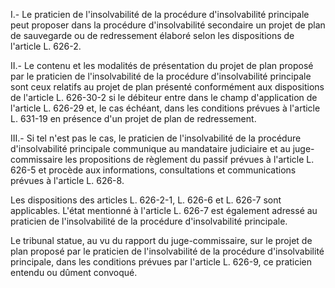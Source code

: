 I.- Le praticien de l'insolvabilité de la procédure d'insolvabilité principale peut proposer dans la procédure d'insolvabilité secondaire un projet de plan de sauvegarde ou de redressement élaboré selon les dispositions de l'article L. 626-2.

II.- Le contenu et les modalités de présentation du projet de plan proposé par le praticien de l'insolvabilité de la procédure d'insolvabilité principale sont ceux relatifs au projet de plan présenté conformément aux dispositions de l'article L. 626-30-2 si le débiteur entre dans le champ d'application de l'article L. 626-29 et, le cas échéant, dans les conditions prévues à l'article L. 631-19 en présence d'un projet de plan de redressement.

III.- Si tel n'est pas le cas, le praticien de l'insolvabilité de la procédure d'insolvabilité principale communique au mandataire judiciaire et au juge-commissaire les propositions de règlement du passif prévues à l'article L. 626-5 et procède aux informations, consultations et communications prévues à l'article L. 626-8.

Les dispositions des articles L. 626-2-1, L. 626-6 et L. 626-7 sont applicables. L'état mentionné à l'article L. 626-7 est également adressé au praticien de l'insolvabilité de la procédure d'insolvabilité principale.

Le tribunal statue, au vu du rapport du juge-commissaire, sur le projet de plan proposé par le praticien de l'insolvabilité de la procédure d'insolvabilité principale, dans les conditions prévues par l'article L. 626-9, ce praticien entendu ou dûment convoqué.
